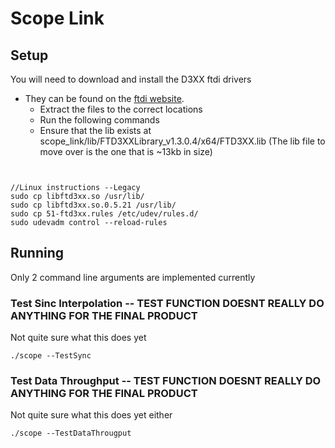 # Scope Link

## Setup

You will need to download and install the D3XX ftdi drivers
* They can be found on the [ftdi website](https://www.ftdichip.com/Drivers/D3XX.htm).
    * Extract the files to the correct locations
    * Run the following commands
    * Ensure that the lib exists at scope_link/lib/FTD3XXLibrary_v1.3.0.4/x64/FTD3XX.lib (The lib file to move over is the one that is ~13kb in size)
```


//Linux instructions --Legacy
sudo cp libftd3xx.so /usr/lib/
sudo cp libftd3xx.so.0.5.21 /usr/lib/
sudo cp 51-ftd3xx.rules /etc/udev/rules.d/
sudo udevadm control --reload-rules
```

## Running

Only 2 command line arguments are implemented currently

### Test Sinc Interpolation -- TEST FUNCTION DOESNT REALLY DO ANYTHING FOR THE FINAL PRODUCT
Not quite sure what this does yet
```
./scope --TestSync
```

### Test Data Throughput -- TEST FUNCTION DOESNT REALLY DO ANYTHING FOR THE FINAL PRODUCT
Not quite sure what this does yet either
```
./scope --TestDataThrougput
```
